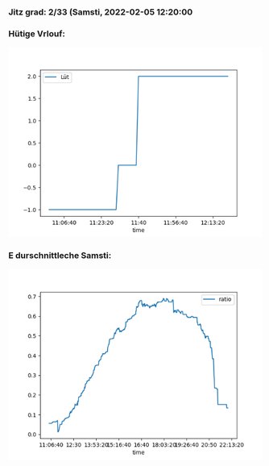 ### Jitz grad: 2/33 (Samsti, 2022-02-05 12:20:00

### Hütige Vrlouf:
![Graph](Today.png)

### E durschnittleche Samsti:
![Graph](Samsti.png)